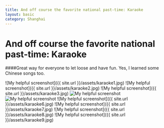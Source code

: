 ```yaml
---
title: And off course the favorite national past-time: Karaoke
layout: basic
category: Shanghai
---
```



And off course the favorite national past-time: Karaoke
=======================================================

####Great way for everyone to let loose and have fun. Yes, I learned some Chinese songs too.

![My helpful screenshot]({{ site.url }}/assets/karaoke1.jpg)
![My helpful screenshot]({{ site.url }}/assets/karaoke2.jpg)
![My helpful screenshot]({{ site.url }}/assets/karaoke3.jpg)
![My helpful screenshot](http://res.cloudinary.com/djfwqxjdx/image/upload/v1412516108/karaoke4_dgymod.jpg)
![My helpful screenshot](http://res.cloudinary.com/djfwqxjdx/image/upload/v1412515484/karaoke5_mfwmm3.jpg)
![My helpful screenshot]({{ site.url }}/assets/karaoke6.jpg)
![My helpful screenshot]({{ site.url }}/assets/karaoke7.jpg)
![My helpful screenshot]({{ site.url }}/assets/karaoke8.jpg)
![My helpful screenshot]({{ site.url }}/assets/karaoke9.jpg)



